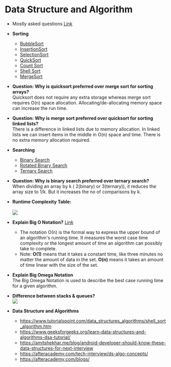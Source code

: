 # Data Structure and Algorithm

* Mostly asked questions [Link](https://github.com/user-attachments/files/17138348/Coding.Interview.Questions.pdf)

* **Sorting** </br>
   * [BubbleSort](/src/sort/BubbleSort.java)
   * [InsertionSort](/src/sort/InsertionSort.java)
   * [SelectionSort](/src/sort/SelectionSort.java)
   * [QuickSort](/src/sort/QuickSort.java)
   * [Count Sort](https://www.includehelp.com/kotlin/sorting-in-linear-time-and-program-for-count-sort.aspx)
   * [Shell Sort](https://www.tutorialspoint.com/data_structures_algorithms/shell_sort_algorithm.htm)
   * [MergeSort](/src/sort/MergeSort.java)

* **Question: Why is quicksort preferred over merge sort for sorting arrays?** </br>
    Quicksort does not require any extra storage whereas merge sort requires O(n) space allocation. Allocating/de-allocating memory space can increase the run time.</br>

* **Question: Why is merge sort preferred over quicksort for sorting linked lists?** </br>
    There is a difference in linked lists due to memory allocation. In linked lists we can insert items in the middle in O(n) space and time. There is no extra memory allocation required.     
   
* **Searching** </br>
   * [Binary Search](/src/search/BinarySearch.java)
   * [Rotated Binary Search](/src/search/RotatedBinarySearch.java)
   * [Ternary Search](/src/search/TernarySearch.java)  

* **Question: Why is binary search preferred over ternary search?** </br>
    When dividing an array by k ( 2(binary) or 3(ternary)), it reduces the array size to 1/k. But it increases the no of comparisons by k.
   
* **Runtime Complexity Table:** </br></br>
   <a href="https://github.com/anitaa1990/Android-Cheat-sheet/blob/master/media/4.png" target="_blank"><img src="https://github.com/anitaa1990/Android-Cheat-sheet/blob/master/media/4.png"></a></br>


* **Explain Big O Notation?** [Link](https://www.freecodecamp.org/news/big-o-cheat-sheet-time-complexity-chart/)</br>
   * The notation Ο(n) is the formal way to express the upper bound of an algorithm's running time. It measures the worst case time complexity or the longest amount of time an algorithm can possibly take to complete. 
   * Note: **O(1)** means that it takes a constant time, like three minutes no matter the amount of data in the set.
    **O(n)** means it takes an amount of time linear with the size of the set.</br>

* **Explain Big Omega Notation** </br>
   The Big Omega Notation is used to describe the best case running time for a given algorithm.</br>
   
* **Difference between stacks & queues?** </br>
  <a href="https://github.com/anitaa1990/Android-Cheat-sheet/blob/master/media/3.png" target="_blank"><img src="https://github.com/anitaa1990/Android-Cheat-sheet/blob/master/media/3.png"></a></br>

* **Data Structure and Algorithms** </br>
  * https://www.tutorialspoint.com/data_structures_algorithms/shell_sort_algorithm.htm
  * https://www.geeksforgeeks.org/learn-data-structures-and-algorithms-dsa-tutorial/
  * https://amitshekhar.me/blog/android-developer-should-know-these-data-structures-for-next-interview
  * https://afteracademy.com/tech-interview/ds-algo-concepts/
  * https://afteracademy.com/blogs/
